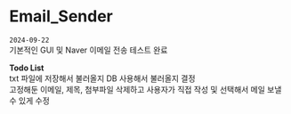 # Email_Sender

`2024-09-22`  
기본적인 GUI 및 Naver 이메일 전송 테스트 완료


  **Todo List**  
  txt 파일에 저장해서 불러올지 DB 사용해서 불러올지 결정  
  고정해둔 이메일, 제목, 첨부파일 삭제하고 사용자가 직접 작성 및 선택해서 메일 보낼 수 있게 수정
